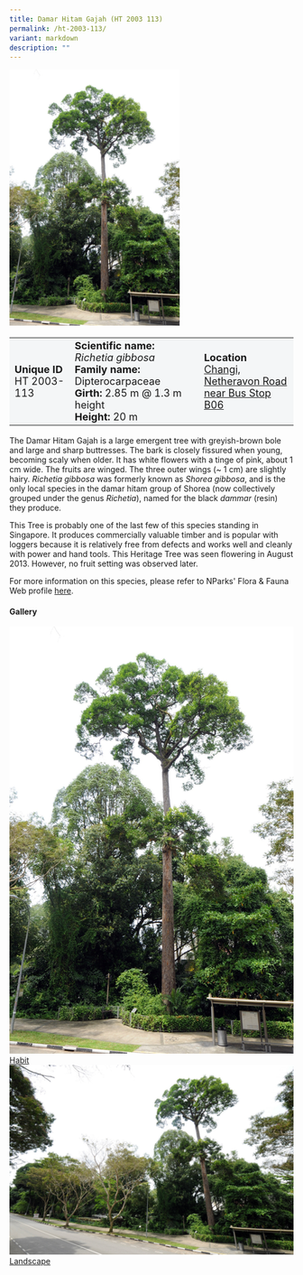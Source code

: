 ```yaml
---
title: Damar Hitam Gajah (HT 2003 113)
permalink: /ht-2003-113/
variant: markdown
description: ""
---
```

<div class="isomer-image-wrapper">
<img style="width: 60%" src="/images/Heritage_trees_photos/shogib_ht2003-113_habit.jpg">
</div><table style="minWidth: 100px; font-size: 18px; background: #F4F6F7">
<tbody><tr>
<td rowspan="1" colspan="1">
<strong>Unique ID</strong>
<br>HT 2003-113
</td>
<td rowspan="1" colspan="1">
	<strong>Scientific name:</strong> <em>Richetia gibbosa</em>
<br><strong>Family name: </strong>Dipterocarpaceae
<br><strong>Girth: </strong>2.85 m @ 1.3 m height
<br><strong>Height: </strong>20 m
</td>
<td rowspan="1" colspan="1">
<strong>Location</strong><a href="https://www.onemap.gov.sg/?lat=1.3909310000013555&amp;lng=103.97968399999671">
 <br>Changi, Netheravon Road<br>near Bus Stop B06</a>
</td>
</tr>
</tbody>
</table>
<p>The Damar Hitam Gajah is a large emergent tree with greyish-brown bole and large and sharp buttresses. The bark is closely fissured when young, becoming scaly when older. It has white flowers with a tinge of pink, about 1 cm wide. The fruits are winged. The three outer wings (~ 1 cm) are slightly hairy. <em>Richetia gibbosa</em> was formerly known as <em>Shorea gibbosa</em>, and is the only local species in the damar hitam group of Shorea (now collectively grouped under the genus <em>Richetia</em>), named for the black <em>dammar</em> (resin) they produce.
  
</p><p>This Tree is probably one of the last few of this species standing in Singapore. It produces commercially valuable timber and is popular with loggers because it is relatively free from defects and works well and cleanly with power and hand tools. This Heritage Tree was seen flowering in August 2013. However, no fruit setting was observed later.</p>

<p>For more information on this species, please refer to NParks' Flora &amp; Fauna Web profile <a href="https://www.nparks.gov.sg/florafaunaweb/flora/2/8/2849">here</a>.</p>

<h4><b>Gallery</b></h4>
<div class="isomer-card-grid">
<a href="/images/Heritage_trees_photos/shogib_ht2003-113_habit.jpg" class="isomer-card">
<div class="isomer-card-image">
<div class="isomer-image-wrapper"><img src="/images/Heritage_trees_photos/shogib_ht2003-113_habit.jpg"></div></div>
<div class="isomer-card-body"><div class="isomer-card-title">Habit</div></div></a>
	
<a href="/images/Heritage_trees_photos/shogib_ht2003-113_landscape.jpg" class="isomer-card">
<div class="isomer-card-image">
<div class="isomer-image-wrapper"><img src="/images/Heritage_trees_photos/shogib_ht2003-113_landscape.jpg"></div></div>
<div class="isomer-card-body"><div class="isomer-card-title">Landscape</div></div></a></div>